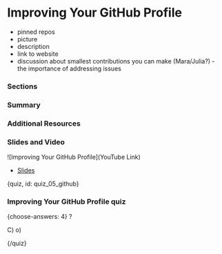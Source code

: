 # Improving Your GitHub Profile

- pinned repos
- picture
- description
- link to website
- discussion about smallest contributions you can make (Mara/Julia?) - the importance of addressing issues

### Sections

### Summary

### Additional Resources



### Slides and Video

![Improving Your GitHub Profile](YouTube Link)

* [Slides](https://docs.google.com/presentation/d/10VRTUHsYh8hdYBily8cexSdP-sviYCIo_gzh1y8PsRs/edit?usp=sharing)


{quiz, id: quiz_05_github}

### Improving Your GitHub Profile quiz

{choose-answers: 4}
? 

C) 
o)

{/quiz}

